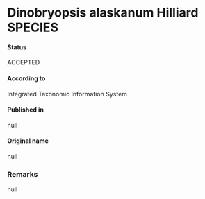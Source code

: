 Dinobryopsis alaskanum Hilliard SPECIES
=======

#### Status
ACCEPTED

#### According to
Integrated Taxonomic Information System

#### Published in
null

#### Original name
null

### Remarks
null